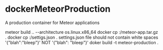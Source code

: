 # dockerMeteorProduction
A production container for Meteor applications

meteor build .. --architecture os.linux.x86_64
docker cp <CONTAINER ID>:<APP PATH>/meteor-app.tar.gz .
docker cp <CONTAINER ID>:<APP PATH>/settigs.json .
settings.json file should not contain white spaces '{"blah":"bleep"}' NOT '{"blah": "bleep"}'
doker build -t meteor-production .
